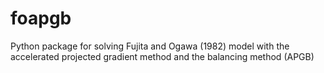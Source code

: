 # foapgb
Python package for solving Fujita and Ogawa (1982) model with the accelerated projected gradient method and the balancing method (APGB)
